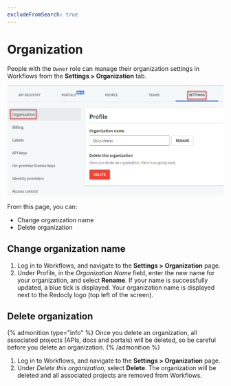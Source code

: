 ```yaml
---
excludeFromSearch: true
---
```


# Organization

People with the `Owner` role can manage their organization settings in Workflows from the **Settings > Organization** tab.

![Organization](./images/organization.png)

From this page, you can:

- Change organization name
- Delete organization

## Change organization name

1. Log in to Workflows, and navigate to the **Settings > Organization** page.
2. Under Profile, in the _Organization Name_ field, enter the new name for your organization, and select **Rename**. If your name is successfully updated, a blue tick is displayed. Your organization name is displayed next to the Redocly logo (top left of the screen).

## Delete organization

{% admonition type="info" %}
Once you delete an organization, all associated projects (APIs, docs and portals) will be deleted, so be careful before you delete an organization.
{% /admonition %}

1. Log in to Workflows, and navigate to the **Settings > Organization** page.
2. Under _Delete this organization_, select **Delete**. The organization will be deleted and all associated projects are removed from Workflows.
